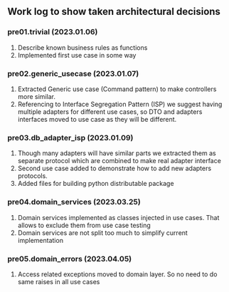 ## Work log to show taken architectural decisions

### pre01.trivial (2023.01.06)

1. Describe known business rules as functions
2. Implemented first use case in some way

### pre02.generic_usecase (2023.01.07)

1. Extracted Generic use case (Command pattern) to make controllers more
   similar.
2. Referencing to Interface Segregation Pattern (ISP) we suggest having
   multiple adapters for different use cases, so DTO and adapters interfaces
   moved to use case as they will be different.

### pre03.db_adapter_isp (2023.01.09)

1. Though many adapters will have similar parts we extracted them as separate
   protocol which are combined to make real adapter interface
2. Second use case added to demonstrate how to add new adapters protocols.
3. Added files for building python distributable package

### pre04.domain_services (2023.03.25)

1. Domain services implemented as classes injected in use cases. That allows to
   exclude them from use case testing
2. Domain services are not split too much to simplify current implementation

### pre05.domain_errors (2023.04.05)

1. Access related exceptions moved to domain layer. So no need to do same raises in all use cases